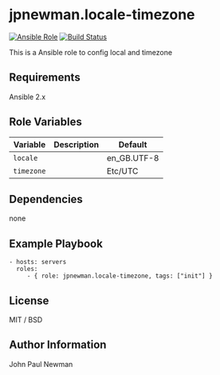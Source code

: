 # jpnewman.locale-timezone

[![Ansible Role](https://img.shields.io/ansible/role/9596.svg?maxAge=2592000)](https://galaxy.ansible.com/jpnewman/locale-timezone/)
[![Build Status](https://travis-ci.org/jpnewman/ansible-role-locale-timezone.svg?branch=master)](https://travis-ci.org/jpnewman/ansible-role-locale-timezone)

This is a Ansible role to config local and timezone

## Requirements

Ansible 2.x

## Role Variables

|Variable|Description|Default|
|---|---|---|
|```locale```||en_GB.UTF-8|
|```timezone```||Etc/UTC|

## Dependencies

none

## Example Playbook

    - hosts: servers
      roles:
         - { role: jpnewman.locale-timezone, tags: ["init"] }

## License

MIT / BSD

## Author Information

John Paul Newman

